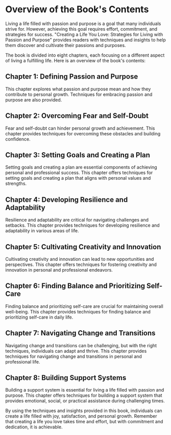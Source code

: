 Overview of the Book's Contents
=============================================

Living a life filled with passion and purpose is a goal that many individuals strive for. However, achieving this goal requires effort, commitment, and strategies for success. "Creating a Life You Love: Strategies for Living with Passion and Purpose" provides readers with techniques and insights to help them discover and cultivate their passions and purposes.

The book is divided into eight chapters, each focusing on a different aspect of living a fulfilling life. Here is an overview of the book's contents:

Chapter 1: Defining Passion and Purpose
---------------------------------------

This chapter explores what passion and purpose mean and how they contribute to personal growth. Techniques for embracing passion and purpose are also provided.

Chapter 2: Overcoming Fear and Self-Doubt
-----------------------------------------

Fear and self-doubt can hinder personal growth and achievement. This chapter provides techniques for overcoming these obstacles and building confidence.

Chapter 3: Setting Goals and Creating a Plan
--------------------------------------------

Setting goals and creating a plan are essential components of achieving personal and professional success. This chapter offers techniques for setting goals and creating a plan that aligns with personal values and strengths.

Chapter 4: Developing Resilience and Adaptability
-------------------------------------------------

Resilience and adaptability are critical for navigating challenges and setbacks. This chapter provides techniques for developing resilience and adaptability in various areas of life.

Chapter 5: Cultivating Creativity and Innovation
------------------------------------------------

Cultivating creativity and innovation can lead to new opportunities and perspectives. This chapter offers techniques for fostering creativity and innovation in personal and professional endeavors.

Chapter 6: Finding Balance and Prioritizing Self-Care
-----------------------------------------------------

Finding balance and prioritizing self-care are crucial for maintaining overall well-being. This chapter provides techniques for finding balance and prioritizing self-care in daily life.

Chapter 7: Navigating Change and Transitions
--------------------------------------------

Navigating change and transitions can be challenging, but with the right techniques, individuals can adapt and thrive. This chapter provides techniques for navigating change and transitions in personal and professional life.

Chapter 8: Building Support Systems
-----------------------------------

Building a support system is essential for living a life filled with passion and purpose. This chapter offers techniques for building a support system that provides emotional, social, or practical assistance during challenging times.

By using the techniques and insights provided in this book, individuals can create a life filled with joy, satisfaction, and personal growth. Remember that creating a life you love takes time and effort, but with commitment and dedication, it is achievable.
